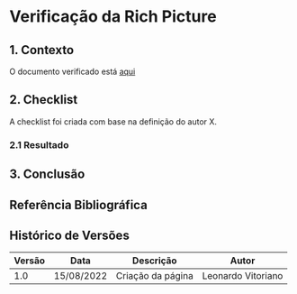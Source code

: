 # Verificação da Rich Picture

## 1. Contexto 

O documento verificado está <a href="https://requisitos-de-software.github.io/2022.1-Notion/#/pre-rastreabilidade/rich_picture">aqui</a>

## 2. Checklist

A checklist foi criada com base na definição do autor X.


### 2.1 Resultado 

## 3. Conclusão

## Referência Bibliográfica

## Histórico de Versões
| Versão | Data       | Descrição                            | Autor             |
|--------|------------|--------------------------------------|-------------------|
| 1.0    | 15/08/2022 | Criação da página                    | Leonardo Vitoriano|